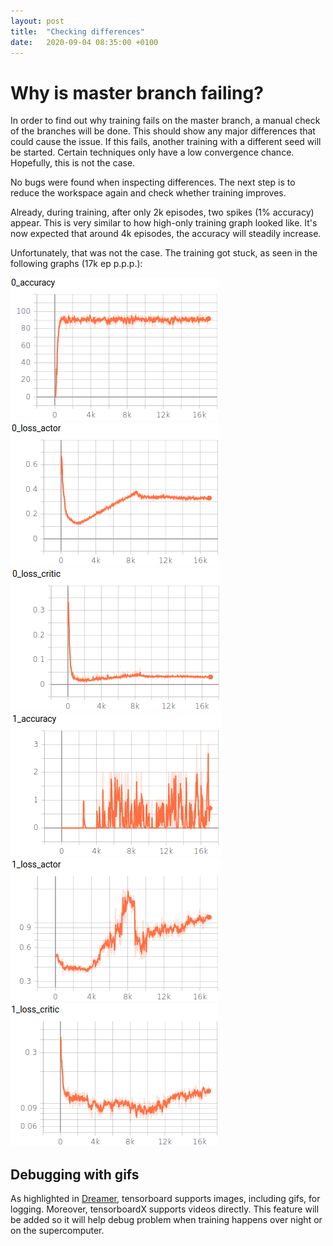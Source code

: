 ```yaml
---
layout: post
title:  "Checking differences"
date:   2020-09-04 08:35:00 +0100
---
```

<!-- ![Bug found](/assets/Common/bug-stop.png){: .center-image} -->
# Why is master branch failing?
In order to find out why training fails on the master branch, a manual check of the branches will be done. This should show any major differences that could cause the issue. If this fails, another training with a different seed will be started. Certain techniques only have a low convergence chance. Hopefully, this is not the case.

No bugs were found when inspecting differences. The next step is to reduce the workspace again and check whether training improves.

Already, during training, after only 2k episodes, two spikes (1% accuracy) appear. This is very similar to how high-only training graph looked like. It's now expected that around 4k episodes, the accuracy will steadily increase.

Unfortunately, that was not the case. The training got stuck, as seen in the following graphs (17k ep p.p.p.):

![Low level accuracy](/assets/Checking-differences/0_accuracy.png)
![Low level actor loss](/assets/Checking-differences/0_loss_actor.png)
![Low level critic loss](/assets/Checking-differences/0_loss_critic.png)
![High level accuracy](/assets/Checking-differences/1_accuracy.png)
![High level actor loss](/assets/Checking-differences/1_loss_actor.png)
![High level critic loss](/assets/Checking-differences/1_loss_critic.png)

## Debugging with gifs
As highlighted in [Dreamer](https://github.com/danijar/dreamer), tensorboard supports images, including gifs, for logging. Moreover, tensorboardX supports videos directly. This feature will be added so it will help debug problem when training happens over night or on the supercomputer.

<!-- ![Accuracy](/assets/Expanding-workspace/accuracy.png)
![Actor loss](/assets/Expanding-workspace/loss_actor.png)
![Critic loss](/assets/Expanding-workspace/loss_critic.png) -->

<!-- ![Gif](/assets/Reduced-workspace-results/run0.gif) -->
 
<!-- ![Low level accuracy](/assets/Benefits-of-Normalization/0_accuracy.png)
![Low level actor loss](/assets/Benefits-of-Normalization/0_loss_actor.png)
![Low level critic loss](/assets/Benefits-of-Normalization/0_loss_critic.png)
![Low level reward](/assets/Normalization-3/0_reward.png)
![High level accuracy](/assets/Benefits-of-Normalization/1_accuracy.png)
![High level actor loss](/assets/Benefits-of-Normalization/1_loss_actor.png)
![High level critic loss](/assets/Benefits-of-Normalization/1_loss_critic.png)
![High level accuracy](/assets/Normalization-3/1_reward.png) -->